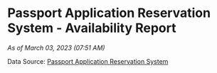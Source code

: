 # Passport Application Reservation System - Availability Report

*As of March 03, 2023 (07:51 AM)*

Data Source: [Passport Application Reservation System](https://eservices.immigration.gov.lk:8443/appointment/pages/reservationApplication.xhtml)